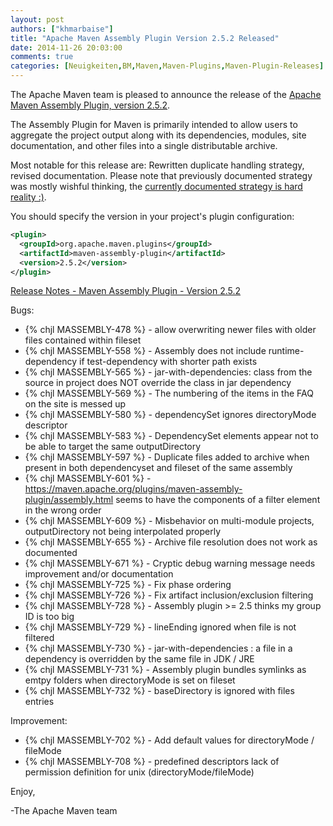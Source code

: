 ```yaml
---
layout: post
authors: ["khmarbaise"]
title: "Apache Maven Assembly Plugin Version 2.5.2 Released"
date: 2014-11-26 20:03:00
comments: true
categories: [Neuigkeiten,BM,Maven,Maven-Plugins,Maven-Plugin-Releases]
---
```

The Apache Maven team is pleased to announce the release of the
[Apache Maven Assembly Plugin, version 2.5.2](https://maven.apache.org/plugins/maven-assembly-plugin/).

The Assembly Plugin for Maven is primarily intended to allow users to aggregate
the project output along with its dependencies, modules, site documentation,
and other files into a single distributable archive.

Most notable for this release are:
Rewritten duplicate handling strategy, revised documentation. Please
note that previously documented strategy was mostly wishful thinking,
the [currently documented strategy is hard reality :)](https://maven.apache.org/plugins/maven-assembly-plugin/advanced-descriptor-topics.html).


You should specify the version in your project's plugin configuration:

``` xml
<plugin>
  <groupId>org.apache.maven.plugins</groupId>
  <artifactId>maven-assembly-plugin</artifactId>
  <version>2.5.2</version>
</plugin>
```


<!-- more -->

[Release Notes - Maven Assembly Plugin - Version 2.5.2](http://jira.codehaus.org/secure/ReleaseNote.jspa?projectId=11126&version=20750)

Bugs:

 * {% chjl MASSEMBLY-478 %} - allow overwriting newer files with older files contained within fileset
 * {% chjl MASSEMBLY-558 %} - Assembly does not include runtime-dependency if test-dependency with shorter path exists
 * {% chjl MASSEMBLY-565 %} - jar-with-dependencies: class from the source
in project does NOT override the class in jar dependency
 * {% chjl MASSEMBLY-569 %} - The numbering of the items in the FAQ on the site is messed up
 * {% chjl MASSEMBLY-580 %} - dependencySet ignores directoryMode descriptor
 * {% chjl MASSEMBLY-583 %} - DependencySet elements appear not to be able to target the same outputDirectory
 * {% chjl MASSEMBLY-597 %} - Duplicate files added to archive when present in both dependencyset and fileset of the same assembly
 * {% chjl MASSEMBLY-601 %} - https://maven.apache.org/plugins/maven-assembly-plugin/assembly.html seems to have the components of a filter element in the wrong order
 * {% chjl MASSEMBLY-609 %} - Misbehavior on multi-module projects, outputDirectory not being interpolated properly
 * {% chjl MASSEMBLY-655 %} - Archive file resolution does not work as documented
 * {% chjl MASSEMBLY-671 %} - Cryptic debug warning message needs improvement and/or documentation
 * {% chjl MASSEMBLY-725 %} - Fix phase ordering
 * {% chjl MASSEMBLY-726 %} - Fix artifact inclusion/exclusion filtering
 * {% chjl MASSEMBLY-728 %} - Assembly plugin >= 2.5 thinks my group ID is too big
 * {% chjl MASSEMBLY-729 %} - lineEnding ignored when file is not filtered
 * {% chjl MASSEMBLY-730 %} - jar-with-dependencies : a file in a dependency is overridden by the same file in JDK / JRE
 * {% chjl MASSEMBLY-731 %} - Assembly plugin bundles symlinks as emtpy folders when directoryMode is set on fileset
 * {% chjl MASSEMBLY-732 %} - baseDirectory is ignored with files entries

Improvement:

 * {% chjl MASSEMBLY-702 %} - Add default values for directoryMode / fileMode
 * {% chjl MASSEMBLY-708 %} - predefined descriptors lack of permission definition for unix (directoryMode/fileMode)

Enjoy,

-The Apache Maven team 
